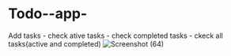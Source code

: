 # Todo--app-
Add tasks - check ative tasks - check completed tasks - ckeck all tasks(active and completed)
![Screenshot (64)](https://github.com/ragss8/Todo-app/assets/96374035/c1f901d9-de56-4a58-bf1e-94d71fa3ebf6)

